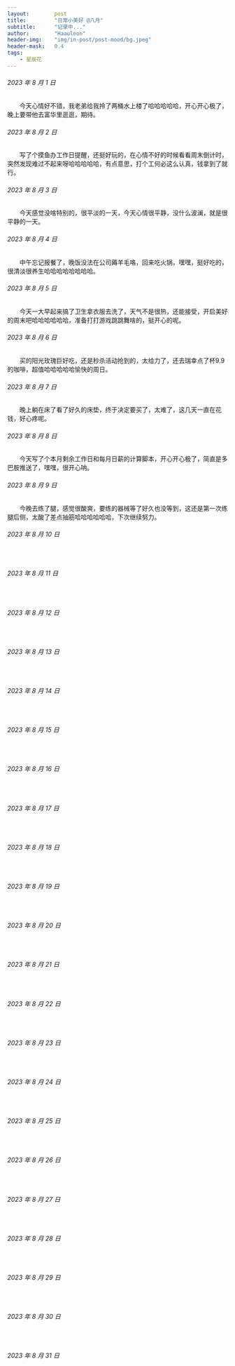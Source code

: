 ```yaml
---
layout:        post
title:         "日常小美好 @八月"
subtitle:      "记录中..."
author:        "Haauleon"
header-img:    "img/in-post/post-mood/bg.jpeg"
header-mask:   0.4
tags:
    - 星辰花
---
```


###### 2023 年 8 月 1 日
&emsp;&emsp;今天心情好不错，我老弟给我拎了两桶水上楼了哈哈哈哈哈，开心开心极了，晚上要带他去富华里逛逛，期待。

###### 2023 年 8 月 2 日
&emsp;&emsp;写了个摸鱼办工作日提醒，还挺好玩的，在心情不好的时候看看周末倒计时，突然发现难过不起来呀哈哈哈哈哈，有点意思，打个工何必这么认真，钱拿到了就行。

###### 2023 年 8 月 3 日
&emsp;&emsp;今天感觉没啥特别的，很平淡的一天，今天心情很平静，没什么波澜，就是很平静的一天。

###### 2023 年 8 月 4 日
&emsp;&emsp;中午忘记报餐了，晚饭没法在公司薅羊毛咯，回来吃火锅，嘿嘿，挺好吃的，很清淡很养生哈哈哈哈哈哈哈哈。

###### 2023 年 8 月 5 日
&emsp;&emsp;今天一大早起来搞了卫生拿衣服去洗了，天气不是很热，还能接受，开启美好的周末吧哈哈哈哈哈哈，准备打打游戏跳跳舞啥的，挺开心的呢。

###### 2023 年 8 月 6 日
&emsp;&emsp;买的阳光玫瑰巨好吃，还是秒杀活动抢到的，太给力了，还去瑞幸点了杯9.9的咖啡，超值哈哈哈哈哈愉快的周日。

###### 2023 年 8 月 7 日
&emsp;&emsp;晚上躺在床了看了好久的床垫，终于决定要买了，太难了，这几天一直在花钱，好心疼呢。

###### 2023 年 8 月 8 日
&emsp;&emsp;今天写了个本月剩余工作日和每月日薪的计算脚本，开心开心极了，简直是多巴胺推送了，嘿嘿，很开心呐。

###### 2023 年 8 月 9 日
&emsp;&emsp;今晚去练了腿，感觉很酸爽，要练的器械等了好久也没等到，这还是第一次练腿后侧，太酸了差点抽筋哈哈哈哈哈哈，下次继续努力。

###### 2023 年 8 月 10 日
&emsp;&emsp;

###### 2023 年 8 月 11 日
&emsp;&emsp;

###### 2023 年 8 月 12 日
&emsp;&emsp;

###### 2023 年 8 月 13 日
&emsp;&emsp;

###### 2023 年 8 月 14 日
&emsp;&emsp;

###### 2023 年 8 月 15 日
&emsp;&emsp;

###### 2023 年 8 月 16 日
&emsp;&emsp;

###### 2023 年 8 月 17 日
&emsp;&emsp;

###### 2023 年 8 月 18 日
&emsp;&emsp;

###### 2023 年 8 月 19 日
&emsp;&emsp;

###### 2023 年 8 月 20 日
&emsp;&emsp;

###### 2023 年 8 月 21 日
&emsp;&emsp;

###### 2023 年 8 月 22 日
&emsp;&emsp;

###### 2023 年 8 月 23 日
&emsp;&emsp;

###### 2023 年 8 月 24 日
&emsp;&emsp;

###### 2023 年 8 月 25 日
&emsp;&emsp;

###### 2023 年 8 月 26 日
&emsp;&emsp;

###### 2023 年 8 月 27 日
&emsp;&emsp;

###### 2023 年 8 月 28 日
&emsp;&emsp;

###### 2023 年 8 月 29 日
&emsp;&emsp;

###### 2023 年 8 月 30 日
&emsp;&emsp;

###### 2023 年 8 月 31 日
&emsp;&emsp;